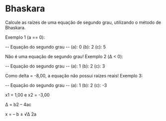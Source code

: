 # Bhaskara
Calcule as raízes de uma equação de segundo grau, utilizando o método de Bhaskara.

Exemplo 1 (a == 0):

-- Equação do segundo grau --
(a): 0
(b): 2
(c): 5

Não é uma equação de segundo grau!
Exemplo 2 (Δ < 0):

-- Equação do segundo grau --
(a): 1
(b): 2
(c): 3

Como delta = -8,00, a equação não possui raízes reais!
Exemplo 3:

-- Equação do segundo grau --
(a): 1
(b): 2
(c): -3

x1 = 1,00 e x2 = -3,00



Δ = b2 – 4ac

x = – b ± √Δ
      2a